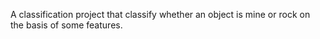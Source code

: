 A classification project that classify whether an object is mine or rock on the basis of some features.
